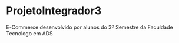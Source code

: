 # ProjetoIntegrador3
E-Commerce desenvolvido por alunos do 3º Semestre da Faculdade Tecnologo em ADS
